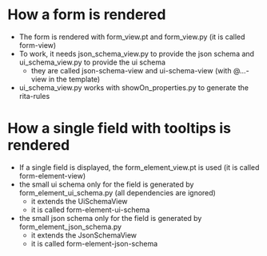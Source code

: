 # How a form is rendered
- The form is rendered with form_view.pt and form_view.py (it is called form-view)
- To work, it needs json_schema_view.py to provide the json schema
                and ui_schema_view.py to provide the ui schema
  - they are called json-schema-view and ui-schema-view (with @...-view in the template)
- ui_schema_view.py works with showOn_properties.py to generate the rita-rules

# How a single field with tooltips is rendered
- If a single field is displayed, the form_element_view.pt is used (it is called form-element-view)
- the small ui schema only for the field is generated by form_element_ui_schema.py (all dependencies are ignored)
  - it extends the UiSchemaView
  - it is called form-element-ui-schema
- the small json schema only for the field is generated by form_element_json_schema.py
  - it extends the JsonSchemaView
  - it is called form-element-json-schema
